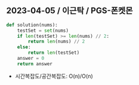 ## 2023-04-05 / 이근탁 / PGS-폰켓몬

```python
def solution(nums):
    testSet = set(nums)
    if len(testSet) >= len(nums) // 2:
        return len(nums) // 2
    else:
        return len(testSet)
    answer = 0
    return answer
```

- 시간복잡도/공간복잡도: O(n)/O(n)
